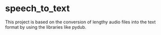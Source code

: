 # speech_to_text
This project is based on the conversion of lengthy audio files into the text format by using the libraries like pydub.
